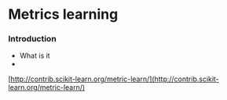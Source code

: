 # Metrics learning

### Introduction



* What is it
* 
[http://contrib.scikit-learn.org/metric-learn/](http://contrib.scikit-learn.org/metric-learn/)

